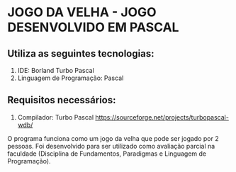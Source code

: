 # JOGO DA VELHA - JOGO DESENVOLVIDO EM PASCAL

## Utiliza as seguintes tecnologias:
1. IDE: Borland Turbo Pascal
2. Linguagem de Programação: Pascal

## Requisitos necessários: 
1. Compilador: Turbo Pascal https://sourceforge.net/projects/turbopascal-wdb/

O programa funciona como um jogo da velha que pode ser jogado por 2 pessoas. Foi desenvolvido para ser utilizado como avaliação parcial na faculdade (Disciplina de Fundamentos, Paradigmas e Linguagem de Programação).
